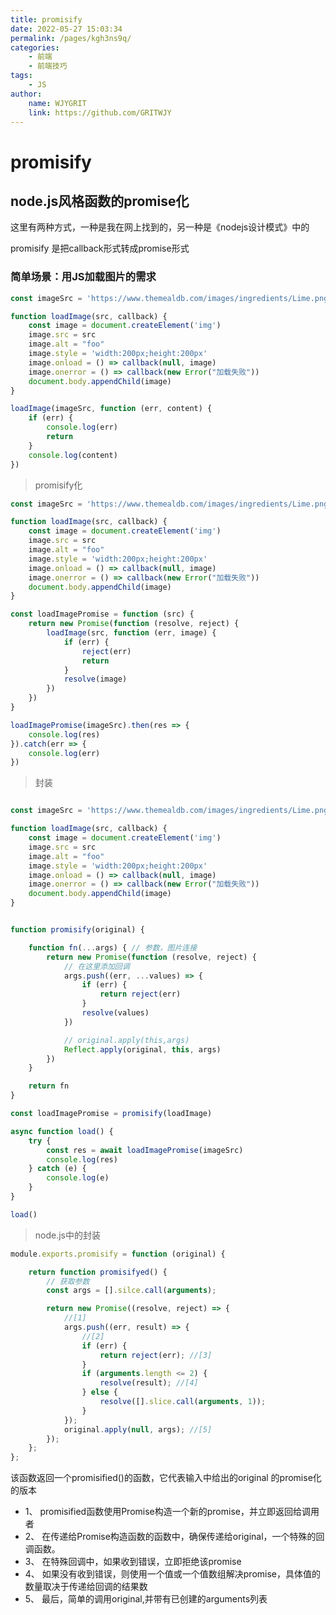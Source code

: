 ```yaml
---
title: promisify
date: 2022-05-27 15:03:34
permalink: /pages/kgh3ns9q/
categories:
    - 前端
    - 前端技巧
tags:
    - JS
author:
    name: WJYGRIT
    link: https://github.com/GRITWJY
---
```


# promisify


## node.js风格函数的promise化

这里有两种方式，一种是我在网上找到的，另一种是《nodejs设计模式》中的

promisify 是把callback形式转成promise形式

### 简单场景：用JS加载图片的需求

```javascript
const imageSrc = 'https://www.themealdb.com/images/ingredients/Lime.png';

function loadImage(src, callback) {
	const image = document.createElement('img')
	image.src = src
	image.alt = "foo"
	image.style = 'width:200px;height:200px'
	image.onload = () => callback(null, image)
	image.onerror = () => callback(new Error("加载失败"))
	document.body.appendChild(image)
}

loadImage(imageSrc, function (err, content) {
	if (err) {
		console.log(err)
		return
	}
	console.log(content)
})
```

> promisify化

```javascript
const imageSrc = 'https://www.themealdb.com/images/ingredients/Lime.png';

function loadImage(src, callback) {
	const image = document.createElement('img')
	image.src = src
	image.alt = "foo"
	image.style = 'width:200px;height:200px'
	image.onload = () => callback(null, image)
	image.onerror = () => callback(new Error("加载失败"))
	document.body.appendChild(image)
}

const loadImagePromise = function (src) {
	return new Promise(function (resolve, reject) {
		loadImage(src, function (err, image) {
			if (err) {
				reject(err)
				return
			}
			resolve(image)
		})
	})
}

loadImagePromise(imageSrc).then(res => {
	console.log(res)
}).catch(err => {
	console.log(err)
})
```

> 封装

```javascript

const imageSrc = 'https://www.themealdb.com/images/ingredients/Lime.png';

function loadImage(src, callback) {
	const image = document.createElement('img')
	image.src = src
	image.alt = "foo"
	image.style = 'width:200px;height:200px'
	image.onload = () => callback(null, image)
	image.onerror = () => callback(new Error("加载失败"))
	document.body.appendChild(image)
}


function promisify(original) {

	function fn(...args) { // 参数，图片连接
		return new Promise(function (resolve, reject) {
			// 在这里添加回调
			args.push((err, ...values) => {
				if (err) {
					return reject(err)
				}
				resolve(values)
			})

			// original.apply(this,args)
			Reflect.apply(original, this, args)
		})
	}

	return fn
}

const loadImagePromise = promisify(loadImage)

async function load() {
	try {
		const res = await loadImagePromise(imageSrc)
		console.log(res)
	} catch (e) {
		console.log(e)
	}
}

load()

```

> node.js中的封装

```javascript
module.exports.promisify = function (original) {

	return function promisifyed() {
		// 获取参数
		const args = [].silce.call(arguments);

		return new Promise((resolve, reject) => {
			//[1]
			args.push((err, result) => {
				//[2]
				if (err) {
					return reject(err); //[3]
				}
				if (arguments.length <= 2) {
					resolve(result); //[4]
				} else {
					resolve([].slice.call(arguments, 1));
				}
			});
			original.apply(null, args); //[5]
		});
	};
};

```

该函数返回一个promisified()的函数，它代表输入中给出的original 的promise化的版本

- 1、 promisified函数使用Promise构造一个新的promise，并立即返回给调用者
- 2、 在传递给Promise构造函数的函数中，确保传递给original，一个特殊的回调函数。
- 3、 在特殊回调中，如果收到错误，立即拒绝该promise
- 4、 如果没有收到错误，则使用一个值或一个值数组解决promise，具体值的数量取决于传递给回调的结果数
- 5、 最后，简单的调用original,并带有已创建的arguments列表
